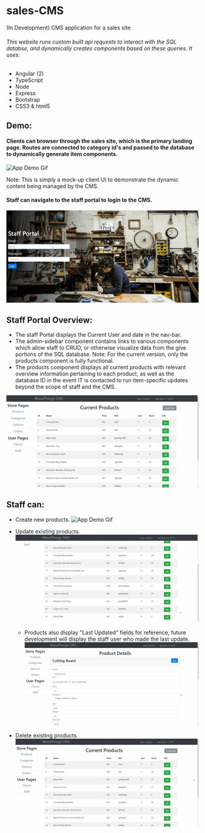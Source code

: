 # sales-CMS
(In Development) CMS application for a sales site

###### This website runs custom built api requests to interact with the SQL databse, and dynamically creates components based on these queries. It uses:
- Angular (2)
- TypeScript
- Node
- Express
- Bootstrap
- CSS3 & html5

## Demo:
#### Clients can browser through the sales site, which is the primary landing page. Routes are connected to category id's and passed to the database to dynamically generate item components.
![App Demo Gif](./gifs/store-overview.gif)

Note: This is simply a mock-up client UI to demonstrate the dynamic content being managed by the CMS.

#### Staff can navigate to the staff portal to login to the CMS.
![App Demo Gif](./gifs/staff-login.gif)

## Staff Portal Overview:
- The staff Portal displays the Current User and date in the nav-bar.
- The admin-sidebar component contains links to various components which allow staff to CRUD, or otherwise visualize data from the give portions of the SQL database. 
Note: For the current version, only the products component is fully functional.
- The products component displays all current products with relevant overview information pertaining to each product, as well as the database ID in the event IT is contacted to run item-specific updates beyond the scope of staff and the CMS.

![App Demo Gif](./gifs/portal-overview.gif)

## Staff can:

- Create new products.
![App Demo Gif](./gifs/create-product.gif)

- Update existing products.
![App Demo Gif](./gifs/update.gif)

    - Products also display "Last Updated" fields for reference, future development will display the staff user who made the last update.
    ![App Demo Gif](./gifs/last-updated.gif)

- Delete existing products.
![App Demo Gif](./gifs/delete.gif)

